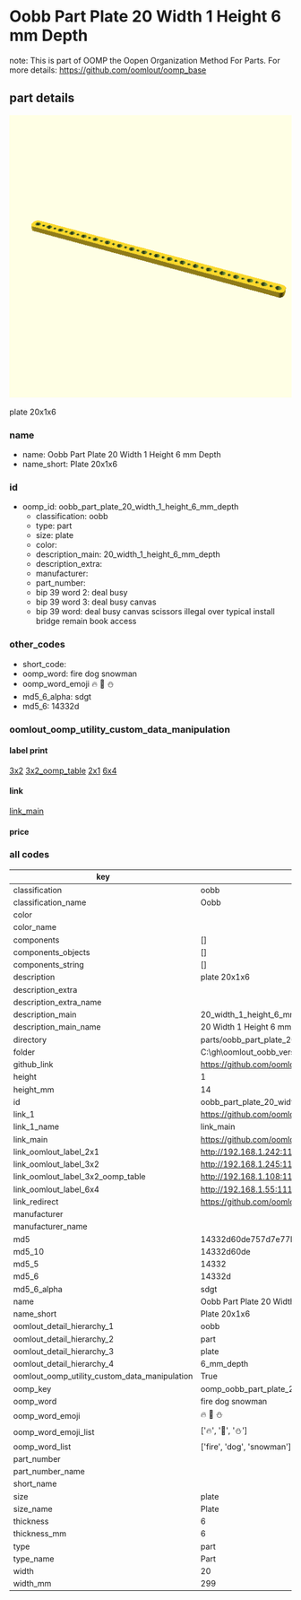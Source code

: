 # Oobb Part Plate 20 Width 1 Height 6 mm Depth  

note: This is part of OOMP the Oopen Organization Method For Parts. For more details: https://github.com/oomlout/oomp_base

##  part details
  

[![](3dpr.png)](3dpr.png)

plate 20x1x6



### name
* name: Oobb Part Plate 20 Width 1 Height 6 mm Depth
* name_short: Plate 20x1x6 
### id
* oomp_id: oobb_part_plate_20_width_1_height_6_mm_depth
  * classification: oobb
  * type: part
  * size: plate
  * color: 
  * description_main: 20_width_1_height_6_mm_depth
  * description_extra: 
  * manufacturer: 
  * part_number: 
  * bip 39 word 2: deal busy
  * bip 39 word 3: deal busy canvas
  * bip 39 word: deal busy canvas scissors illegal over typical install bridge remain book access

### other_codes
* short_code: 
* oomp_word: fire dog snowman
* oomp_word_emoji :fire: :dog: :snowman:
* md5_6_alpha: sdgt
* md5_6: 14332d






### oomlout_oomp_utility_custom_data_manipulation
#### label print
[3x2](http://192.168.1.245:1112/?label=oomp%20sdgt)
[3x2_oomp_table](http://192.168.1.108:1112/?label=oomp%20sdgt)
[2x1](http://192.168.1.242:1112/?label=oomp%20sdgt)
[6x4](http://192.168.1.55:1112/?label=oomp%20sdgt)    

#### link

[link_main](https://github.com/oomlout/oomlout_oobb_version_4_generated_parts/tree/main/navigation_oomp/oobb/part/plate/20_width_1_height_6_mm_depth/part)                              

#### price







### all codes 
| key | value |  
| --- | --- |  
| classification | oobb |  
| classification_name | Oobb |  
| color |  |  
| color_name |  |  
| components | [] |  
| components_objects | [] |  
| components_string | [] |  
| description | plate 20x1x6 |  
| description_extra |  |  
| description_extra_name |  |  
| description_main | 20_width_1_height_6_mm_depth |  
| description_main_name | 20 Width 1 Height 6 mm Depth |  
| directory | parts/oobb_part_plate_20_width_1_height_6_mm_depth |  
| folder | C:\gh\oomlout_oobb_version_4_generated_parts\parts\oobb_part_plate_20_width_1_height_6_mm_depth |  
| github_link | https://github.com/oomlout/oomlout_oomp_part_src/tree/main/parts/oobb_part_plate_20_width_1_height_6_mm_depth |  
| height | 1 |  
| height_mm | 14 |  
| id | oobb_part_plate_20_width_1_height_6_mm_depth |  
| link_1 | https://github.com/oomlout/oomlout_oobb_version_4_generated_parts/tree/main/navigation_oomp/oobb/part/plate/20_width_1_height_6_mm_depth/part |  
| link_1_name | link_main |  
| link_main | https://github.com/oomlout/oomlout_oobb_version_4_generated_parts/tree/main/navigation_oomp/oobb/part/plate/20_width_1_height_6_mm_depth/part |  
| link_oomlout_label_2x1 | http://192.168.1.242:1112/?label=oomp%20sdgt |  
| link_oomlout_label_3x2 | http://192.168.1.245:1112/?label=oomp%20sdgt |  
| link_oomlout_label_3x2_oomp_table | http://192.168.1.108:1112/?label=oomp%20sdgt |  
| link_oomlout_label_6x4 | http://192.168.1.55:1112/?label=oomp%20sdgt |  
| link_redirect | https://github.com/oomlout/oomlout_oobb_version_4_generated_parts/tree/main/parts/oobb_plate_20_01_06 |  
| manufacturer |  |  
| manufacturer_name |  |  
| md5 | 14332d60de757d7e77b88c104347c9c1 |  
| md5_10 | 14332d60de |  
| md5_5 | 14332 |  
| md5_6 | 14332d |  
| md5_6_alpha | sdgt |  
| name | Oobb Part Plate 20 Width 1 Height 6 mm Depth |  
| name_short | Plate 20x1x6  |  
| oomlout_detail_hierarchy_1 | oobb |  
| oomlout_detail_hierarchy_2 | part |  
| oomlout_detail_hierarchy_3 | plate |  
| oomlout_detail_hierarchy_4 | 6_mm_depth |  
| oomlout_oomp_utility_custom_data_manipulation | True |  
| oomp_key | oomp_oobb_part_plate_20_width_1_height_6_mm_depth |  
| oomp_word | fire dog snowman |  
| oomp_word_emoji | :fire: :dog: :snowman: |  
| oomp_word_emoji_list | [':fire:', ':dog:', ':snowman:'] |  
| oomp_word_list | ['fire', 'dog', 'snowman'] |  
| part_number |  |  
| part_number_name |  |  
| short_name |  |  
| size | plate |  
| size_name | Plate |  
| thickness | 6 |  
| thickness_mm | 6 |  
| type | part |  
| type_name | Part |  
| width | 20 |  
| width_mm | 299 |  

